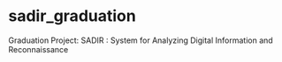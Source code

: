 # sadir_graduation
Graduation Project: SADIR : System for Analyzing Digital Information and Reconnaissance
